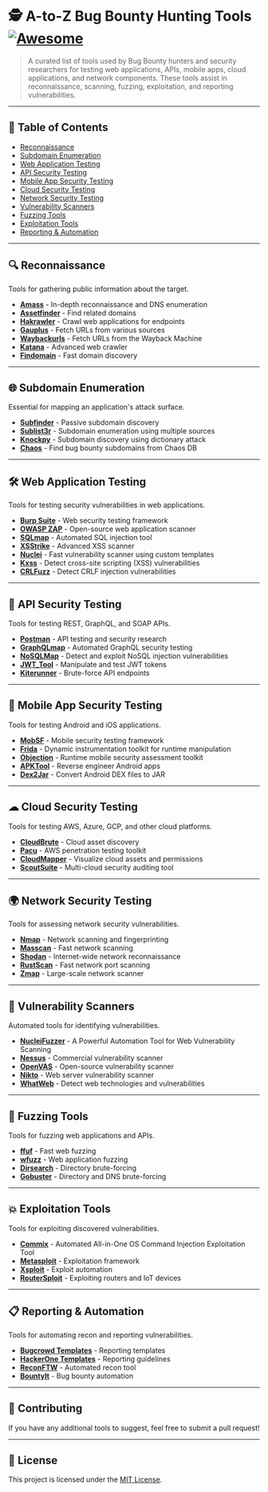 # 🕵️ **A-to-Z Bug Bounty Hunting Tools** [![Awesome](https://awesome.re/badge.svg)](https://awesome.re)

> A curated list of tools used by Bug Bounty hunters and security researchers for testing web applications, APIs, mobile apps, cloud applications, and network components. These tools assist in reconnaissance, scanning, fuzzing, exploitation, and reporting vulnerabilities.  

---

## 📌 Table of Contents  
- [Reconnaissance](#-reconnaissance)
- [Subdomain Enumeration](#-subdomain-enumeration)
- [Web Application Testing](#-web-application-testing)
- [API Security Testing](#-api-security-testing)
- [Mobile App Security Testing](#-mobile-app-security-testing)
- [Cloud Security Testing](#-cloud-security-testing)
- [Network Security Testing](#-network-security-testing)
- [Vulnerability Scanners](#-vulnerability-scanners)
- [Fuzzing Tools](#-fuzzing-tools)
- [Exploitation Tools](#-exploitation-tools)
- [Reporting & Automation](#-reporting--automation)

---

## 🔍 Reconnaissance  

Tools for gathering public information about the target.  

- **[Amass](https://github.com/owasp-amass/amass)** - In-depth reconnaissance and DNS enumeration    
- **[Assetfinder](https://github.com/tomnomnom/assetfinder)** - Find related domains  
- **[Hakrawler](https://github.com/hakluke/hakrawler)** - Crawl web applications for endpoints  
- **[Gauplus](https://github.com/bp0lr/gauplus)** - Fetch URLs from various sources  
- **[Waybackurls](https://github.com/tomnomnom/waybackurls)** - Fetch URLs from the Wayback Machine  
- **[Katana](https://github.com/projectdiscovery/katana)** - Advanced web crawler  
- **[Findomain](https://github.com/Findomain/Findomain)** - Fast domain discovery  

---

## 🌐 Subdomain Enumeration  

Essential for mapping an application's attack surface.  

- **[Subfinder](https://github.com/projectdiscovery/subfinder)** - Passive subdomain discovery
- **[Sublist3r](https://github.com/aboul3la/Sublist3r)** - Subdomain enumeration using multiple sources  
- **[Knockpy](https://github.com/guelfoweb/knock)** - Subdomain discovery using dictionary attack  
- **[Chaos](https://github.com/projectdiscovery/chaos-client)** - Find bug bounty subdomains from Chaos DB  

---

## 🛠 Web Application Testing  

Tools for testing security vulnerabilities in web applications.  

- **[Burp Suite](https://portswigger.net/burp)** - Web security testing framework  
- **[OWASP ZAP](https://www.zaproxy.org/)** - Open-source web application scanner  
- **[SQLmap](https://github.com/sqlmapproject/sqlmap)** - Automated SQL injection tool  
- **[XSStrike](https://github.com/s0md3v/XSStrike)** - Advanced XSS scanner  
- **[Nuclei](https://github.com/projectdiscovery/nuclei)** - Fast vulnerability scanner using custom templates  
- **[Kxss](https://github.com/Emoe/kxss)** - Detect cross-site scripting (XSS) vulnerabilities  
- **[CRLFuzz](https://github.com/dwisiswant0/crlfuzz)** - Detect CRLF injection vulnerabilities  

---

## 🔌 API Security Testing  

Tools for testing REST, GraphQL, and SOAP APIs.  

- **[Postman](https://www.postman.com/)** - API testing and security research  
- **[GraphQLmap](https://github.com/swisskyrepo/GraphQLmap)** - Automated GraphQL security testing  
- **[NoSQLMap](https://github.com/codingo/NoSQLMap)** - Detect and exploit NoSQL injection vulnerabilities  
- **[JWT_Tool](https://github.com/ticarpi/jwt_tool)** - Manipulate and test JWT tokens  
- **[Kiterunner](https://github.com/assetnote/kiterunner)** - Brute-force API endpoints  

---

## 📱 Mobile App Security Testing  

Tools for testing Android and iOS applications.  

- **[MobSF](https://github.com/MobSF/Mobile-Security-Framework-MobSF)** - Mobile security testing framework  
- **[Frida](https://frida.re/)** - Dynamic instrumentation toolkit for runtime manipulation  
- **[Objection](https://github.com/sensepost/objection)** - Runtime mobile security assessment toolkit  
- **[APKTool](https://github.com/iBotPeaches/Apktool)** - Reverse engineer Android apps  
- **[Dex2Jar](https://github.com/pxb1988/dex2jar)** - Convert Android DEX files to JAR  

---

## ☁ Cloud Security Testing  

Tools for testing AWS, Azure, GCP, and other cloud platforms.  

- **[CloudBrute](https://github.com/0xsha/CloudBrute)** - Cloud asset discovery  
- **[Pacu](https://github.com/RhinoSecurityLabs/pacu)** - AWS penetration testing toolkit  
- **[CloudMapper](https://github.com/duo-labs/cloudmapper)** - Visualize cloud assets and permissions  
- **[ScoutSuite](https://github.com/nccgroup/ScoutSuite)** - Multi-cloud security auditing tool  

---

## 🌍 Network Security Testing  

Tools for assessing network security vulnerabilities.  

- **[Nmap](https://nmap.org/)** - Network scanning and fingerprinting  
- **[Masscan](https://github.com/robertdavidgraham/masscan)** - Fast network scanning  
- **[Shodan](https://www.shodan.io/)** - Internet-wide network reconnaissance  
- **[RustScan](https://github.com/RustScan/RustScan)** - Fast network port scanning  
- **[Zmap](https://github.com/zmap/zmap)** - Large-scale network scanner  

---

## 🔎 Vulnerability Scanners  

Automated tools for identifying vulnerabilities.  

- **[NucleiFuzzer](https://github.com/0xKayala/NucleiFuzzer)** - A Powerful Automation Tool for Web Vulnerability Scanning
- **[Nessus](https://www.tenable.com/products/nessus)** - Commercial vulnerability scanner
- **[OpenVAS](https://www.openvas.org/)** - Open-source vulnerability scanner  
- **[Nikto](https://github.com/sullo/nikto)** - Web server vulnerability scanner  
- **[WhatWeb](https://github.com/urbanadventurer/WhatWeb)** - Detect web technologies and vulnerabilities  

---

## 🧪 Fuzzing Tools  

Tools for fuzzing web applications and APIs.  

- **[ffuf](https://github.com/ffuf/ffuf)** - Fast web fuzzing  
- **[wfuzz](https://github.com/xmendez/wfuzz)** - Web application fuzzing  
- **[Dirsearch](https://github.com/maurosoria/dirsearch)** - Directory brute-forcing  
- **[Gobuster](https://github.com/OJ/gobuster)** - Directory and DNS brute-forcing  

---

## 💥 Exploitation Tools  

Tools for exploiting discovered vulnerabilities.  

- **[Commix](https://github.com/commixproject/commix)** - Automated All-in-One OS Command Injection Exploitation Tool
- **[Metasploit](https://github.com/rapid7/metasploit-framework)** - Exploitation framework  
- **[Xsploit](https://github.com/BlackArch/blackarch/tree/master/exploits/xsploit)** - Exploit automation  
- **[RouterSploit](https://github.com/threat9/routersploit)** - Exploiting routers and IoT devices  

---

## 📋 Reporting & Automation  

Tools for automating recon and reporting vulnerabilities.  

- **[Bugcrowd Templates](https://github.com/bugcrowd/vulnerability-rating-taxonomy)** - Reporting templates  
- **[HackerOne Templates](https://github.com/Hacker0x01/hacker101)** - Reporting guidelines  
- **[ReconFTW](https://github.com/six2dez/reconftw)** - Automated recon tool  
- **[BountyIt](https://github.com/bassammaged/BountyIt)** - Bug bounty automation  

---

## 📢 Contributing  

If you have any additional tools to suggest, feel free to submit a pull request!  

---

## 📜 License  

This project is licensed under the [MIT License](LICENSE).

